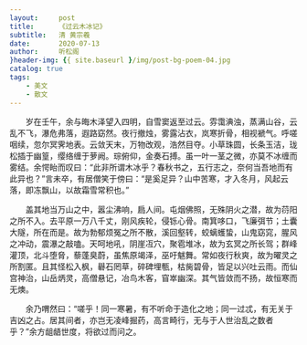 ```yaml
---
layout:     post
title:      《过云木冰记》
subtitle:   清 黄宗羲
date:       2020-07-13
author:     听松阁
}header-img: {{ site.baseurl }/img/post-bg-poem-04.jpg
catalog: true
tags:
    - 美文
    - 散文
---
```


　　岁在壬午，余与晦木泽望入四明，自雪窦返至过云。雰霭淟浊，蒸满山谷，云乱不飞，瀑危弗落，遐路窈然。夜行撤烛，雾露沾衣，岚寒折骨，相视褫气。呼嗟咽续，忽尔冥霁地表。云敛天末，万物改观，浩然目夺。小草珠圆，长条玉洁，珑松插于幽篁，缨络缠于萝阙。琮俯仰，金奏石搏。虽一叶一茎之微，亦莫不冰缠而雾结。余愕眙而叹曰：“此非所谓木冰乎？春秋书之，五行志之，奈何当吾地而有此异也？”言未卒，有居僧笑于傍曰：“是奚足异？山中苦寒，才入冬月，风起云落，即冻飘山，以故霜雪常积也。”


　　盖其地当万山之中，嚣尘沸响，扃人间。屯烟佛照，无殊阴火之潜，故为葕阳之所不入。去平原一万八千丈，刚风疾轮，侵铄心骨。南箕哆口，飞廉弭节；土囊大隧，所在而是。故为勃郁烦冤之所不散，溪回壑转，蛟螭蠖蛰，山鬼窈窕，腥风之冲动，震瀑之敲嗑。天呵地吼，阴崖冱穴，聚雹堆冰，故为玄冥之所长驾；群峰灌顶，北斗堕脅，藜蓬臭蔚，虽焦原竭泽，巫吁魃舞。常如夜行秋爽，故为曜灵之所割匿。且其怪松入枫，礜石罔草，碎碑埋甎，枯胔碧骨，皆足以兴吐云雨。而仙宫神治，山岳炳灵，高僧悬记，冶鸟木客，窅崒幽深。其气皆敛而不扬，故恒寒而无燠。


　　余乃喟然曰：“嗟乎！同一寒暑，有不听命于造化之地；同一过忒，有无关于吉凶之占。居其间者，亦岂无凌峰掘药，高言畸行，无与于人世治乱之数者乎？”余方龃龉世度，将欲过而问之。
